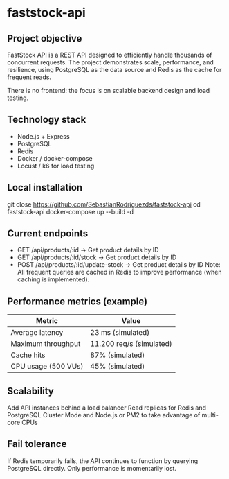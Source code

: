 # faststock-api

## Project objective
FastStock API is a REST API designed to efficiently handle thousands of concurrent requests. The project demonstrates scale, performance, and resilience, using PostgreSQL as the data source and Redis as the cache for frequent reads.

There is no frontend: the focus is on scalable backend design and load testing.

## Technology stack
* Node.js + Express
* PostgreSQL
* Redis
* Docker / docker-compose
* Locust / k6 for load testing

## Local installation
git close https://github.com/SebastianRodriguezds/faststock-api
cd faststock-api
docker-compose up --build -d

## Current endpoints
* GET /api/products/:id → Get product details by ID
* GET /api/products/:id/stock → Get product details by ID
* POST /api/products/:id/update-stock → Get product details by ID
Note: All frequent queries are cached in Redis to improve performance (when caching is implemented).

## Performance metrics (example)
| Metric                | Value       |
|-----------------------|-------------|
| Average latency       | 23 ms (simulated) |
| Maximum throughput    | 11.200 req/s (simulated) |
| Cache hits            | 87% (simulated) |
| CPU usage (500 VUs)   | 45% (simulated) |

## Scalability
Add API instances behind a load balancer
Read replicas for Redis and PostgreSQL
Cluster Mode and Node.js or PM2 to take advantage of multi-core CPUs

## Fail tolerance
If Redis temporarily fails, the API continues to function by querying PostgreSQL directly. Only performance is momentarily lost.

